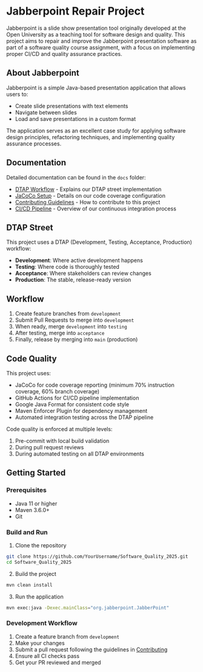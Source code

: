 # Jabberpoint Repair Project

Jabberpoint is a slide show presentation tool originally developed at the Open University as a teaching tool for software design and quality. This project aims to repair and improve the Jabberpoint presentation software as part of a software quality course assignment, with a focus on implementing proper CI/CD and quality assurance practices.

## About Jabberpoint

Jabberpoint is a simple Java-based presentation application that allows users to:
- Create slide presentations with text elements
- Navigate between slides
- Load and save presentations in a custom format

The application serves as an excellent case study for applying software design principles, refactoring techniques, and implementing quality assurance processes.

## Documentation

Detailed documentation can be found in the `docs` folder:
- [DTAP Workflow](docs/DTAP_Workflow.md) - Explains our DTAP street implementation
- [JaCoCo Setup](docs/JaCoCo_Setup.md) - Details on our code coverage configuration
- [Contributing Guidelines](docs/Contributing.md) - How to contribute to this project
- [CI/CD Pipeline](docs/CI_CD_Pipeline.md) - Overview of our continuous integration process

## DTAP Street

This project uses a DTAP (Development, Testing, Acceptance, Production) workflow:

- **Development**: Where active development happens
- **Testing**: Where code is thoroughly tested
- **Acceptance**: Where stakeholders can review changes
- **Production**: The stable, release-ready version

## Workflow

1. Create feature branches from `development`
2. Submit Pull Requests to merge into `development`
3. When ready, merge `development` into `testing`
4. After testing, merge into `acceptance`
5. Finally, release by merging into `main` (production)

## Code Quality

This project uses:
- JaCoCo for code coverage reporting (minimum 70% instruction coverage, 60% branch coverage)
- GitHub Actions for CI/CD pipeline implementation
- Google Java Format for consistent code style
- Maven Enforcer Plugin for dependency management
- Automated integration testing across the DTAP pipeline

Code quality is enforced at multiple levels:
1. Pre-commit with local build validation
2. During pull request reviews
3. During automated testing on all DTAP environments

## Getting Started

### Prerequisites
- Java 11 or higher
- Maven 3.6.0+
- Git

### Build and Run
1. Clone the repository
```bash
git clone https://github.com/YourUsername/Software_Quality_2025.git
cd Software_Quality_2025
```

2. Build the project
```bash
mvn clean install
```

3. Run the application
```bash
mvn exec:java -Dexec.mainClass="org.jabberpoint.JabberPoint"
```

### Development Workflow
1. Create a feature branch from `development`
2. Make your changes
3. Submit a pull request following the guidelines in [Contributing](docs/Contributing.md)
4. Ensure all CI checks pass
5. Get your PR reviewed and merged
